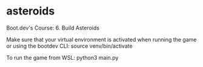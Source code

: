 # asteroids
Boot.dev's Course: 6. Build Asteroids

Make sure that your virtual environment is activated when running the game or using the bootdev CLI:
source venv/bin/activate

To run the game from WSL:
python3 main.py